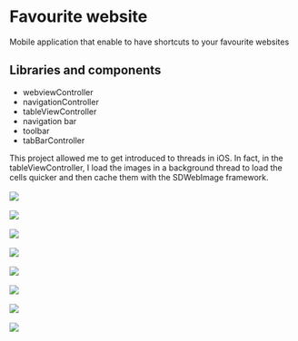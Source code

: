 <h1>Favourite website</h1>
<p>Mobile application that enable to have shortcuts to your favourite websites</p>
<h2> Libraries and components </h2>
<ul>
  <li>webviewController</li>
  <li>navigationController</li>
  <li>tableViewController</li>
  <li>navigation bar</li>
  <li>toolbar</li>
  <li>tabBarController</li>
</ul>

This project allowed me to get introduced to threads in iOS. In fact, in the tableViewController, I load the images in a background thread to load the cells quicker and then cache them with the SDWebImage framework.
<br>
<br>
<img src="https://github.com/sofianeOuafir/iOSSwiftUniProject3/blob/master/1.png?raw=true">
<br>
<br>
<img src="https://github.com/sofianeOuafir/iOSSwiftUniProject3/blob/master/2.png?raw=true">
<br>
<br>
<img src="https://github.com/sofianeOuafir/iOSSwiftUniProject3/blob/master/3.png?raw=true">
<br>
<br>
<img src="https://github.com/sofianeOuafir/iOSSwiftUniProject3/blob/master/4.png?raw=true">
<br>
<br>
<img src="https://github.com/sofianeOuafir/iOSSwiftUniProject3/blob/master/5.png?raw=true">
<br>
<br>
<img src="https://github.com/sofianeOuafir/iOSSwiftUniProject3/blob/master/6.png?raw=true">
<br>
<br>
<img src="https://github.com/sofianeOuafir/iOSSwiftUniProject3/blob/master/7.png?raw=true">
<br>
<br>
<img src="https://github.com/sofianeOuafir/iOSSwiftUniProject3/blob/master/8.png?raw=true">
<br>
<br>
